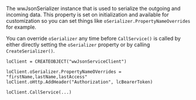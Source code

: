 ﻿The wwJsonSerializer instance that is used to serialize the outgoing and incoming data. This property is set on initialization and available for customization so you can set things like `oSerializer.PropertyNameOverrides` for example.

You can override `oSerializer` any time before `CallService()` is called by either directly setting the `oSerializer` property or by calling `CreateSerializer()`.


```foxpro
loClient = CREATEOBJECT("wwJsonServiceClient")

loClient.oSerializer.PropertyNameOVerrides = "firstName,lastName,lastAccess"
loClient.oHttp.AddHeader("Authorization", lcBearerToken)

loClient.CallService(...)
```